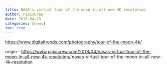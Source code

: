 ```yaml
---
title: NASA’s virtual tour of the moon in all-new 4K resolution
author: PipisCrew
date: 2018-04-10
categories: [news]
toc: true
---
```


https://www.digitaltrends.com/photography/tour-of-the-moon-4k/

origin - https://www.pipiscrew.com/2018/04/nasas-virtual-tour-of-the-moon-in-all-new-4k-resolution/ nasas-virtual-tour-of-the-moon-in-all-new-4k-resolution